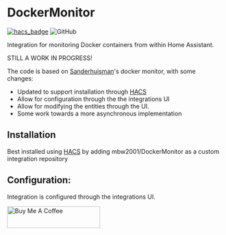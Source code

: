 # DockerMonitor
[![hacs_badge](https://img.shields.io/badge/HACS-Custom-orange.svg)](https://github.com/custom-components/hacs) ![GitHub](https://img.shields.io/github/license/mbw2001/DockerMonitor)

Integration for monitoring Docker containers from within Home Assistant.

STILL A WORK IN PROGRESS!

The code is based on [Sanderhuisman](https://github.com/Sanderhuisman/home-assistant-custom-components)'s docker monitor, with some changes:
 - Updated to support installation through [HACS](https://github.com/custom-components/hacs)
 - Allow for configuration through the the integrations UI
 - Allow for modifying the entities through the UI.
 - Some work towards a more asynchronous implementation

## Installation
Best installed using [HACS](https://github.com/custom-components/hacs) by adding mbw2001/DockerMonitor as a custom integration repository

## Configuration:
Integration is configured through the integrations UI.

<a href="https://www.buymeacoffee.com/mbw2001" target="_blank"><img src="https://cdn.buymeacoffee.com/buttons/arial-blue.png" alt="Buy Me A Coffee" style="height: 51px !important;width: 217px !important;" ></a>